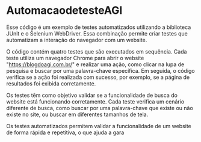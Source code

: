 # AutomacaodetesteAGI

Esse código é um exemplo de testes automatizados utilizando a biblioteca JUnit e o Selenium WebDriver.
Essa combinação permite criar testes que automatizam a interação do navegador com um website.

O código contém quatro testes que são executados em sequência. Cada teste utiliza um navegador Chrome para abrir o website "https://blogdoagi.com.br/" e realizar
uma ação, como clicar na lupa de pesquisa e buscar por uma palavra-chave específica. Em seguida, o código verifica se a ação foi realizada com sucesso,
 por exemplo, se a página de resultados foi exibida corretamente.

Os testes têm como objetivo validar se a funcionalidade de busca do website está funcionando corretamente.
 Cada teste verifica um cenário diferente de busca, como buscar por uma palavra-chave que existe ou não existe no site, ou buscar em diferentes tamanhos de tela.

Os testes automatizados permitem validar a funcionalidade de um website de forma rápida e repetitiva, o que ajuda a gara
